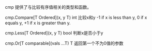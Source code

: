 cmp  提供了与比较有序值相关的类型和函数。

cmp.Compare[T Ordered](x, y T) int
    比较x和y
    -1 if x is less than y,
     0 if x equals y,
    +1 if x is greater than y.

cmp.Less[T Ordered](x, y T) bool
    判断x是否小于y

cmp.Or[T comparable](vals ...T) T
    返回第一个不为0值的参数
